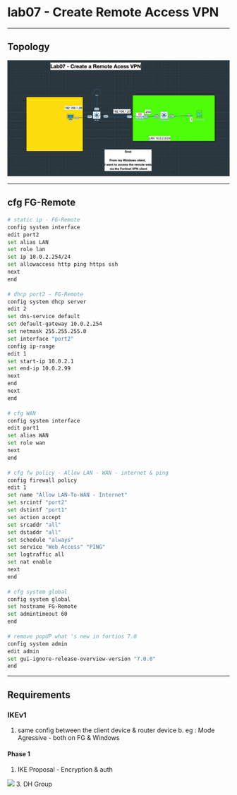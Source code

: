 # lab07 - Create Remote Access VPN

---

## Topology
<img src="https://raw.githubusercontent.com/pc-aide/FCA/refs/heads/main/eve-ng/lab07%20-%20Create%20Remote%20Access%20VPN/Lab07%20-%20Create%20Remote%20Access%20VPN.png">

---

## cfg FG-Remote
````sh
# static ip - FG-Remote
config system interface
edit port2
set alias LAN
set role lan
set ip 10.0.2.254/24
set allowaccess http ping https ssh
next
end

# dhcp port2 - FG-Remote
config system dhcp server
edit 2
set dns-service default
set default-gateway 10.0.2.254
set netmask 255.255.255.0
set interface "port2"
config ip-range
edit 1
set start-ip 10.0.2.1
set end-ip 10.0.2.99
next
end
next
end

# cfg WAN
config system interface
edit port1
set alias WAN
set role wan
next
end

# cfg fw policy - Allow LAN - WAN - internet & ping
config firewall policy
edit 1
set name "Allow LAN-To-WAN - Internet"
set srcintf "port2"
set dstintf "port1"
set action accept
set srcaddr "all"
set dstaddr "all"
set schedule "always"
set service "Web Access" "PING"
set logtraffic all
set nat enable
next
end

# cfg system global
config system global
set hostname FG-Remote
set admintimeout 60
end

# remove popUP what 's new in fortios 7.0
config system admin
edit admin
set gui-ignore-release-overview-version "7.0.0"
end
````

---

## Requirements
### IKEv1
1. same config between the client device & router device
   b. eg : Mode Agressive - both on FG & Windows

#### Phase 1
1. IKE Proposal - Encryption & auth
<img src="https://github.com/pc-aide/FCP-SO/blob/main/CLI/diag%20vpn%20ipsec%20status.png?raw=true">
3. DH Group
